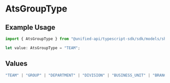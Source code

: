 # AtsGroupType

## Example Usage

```typescript
import { AtsGroupType } from "@unified-api/typescript-sdk/sdk/models/shared";

let value: AtsGroupType = "TEAM";
```

## Values

```typescript
"TEAM" | "GROUP" | "DEPARTMENT" | "DIVISION" | "BUSINESS_UNIT" | "BRANCH" | "SUB_DEPARTMENT"
```